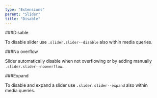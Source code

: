```yaml
---
type: "Extensions"
parent: "Slider"
title: "Disable"
---
```


###Disable

To disable slider use `.slider.slider--disable` also within media queries.

<demo>
  <demovanilla src="vanilla/demos/slider/disable">
  </demovanilla>
</demo>

###No overflow

Slider automatically disable when not overflowing or by adding manually `.slider.slider--nooverflow`.

<demo>
  <demovanilla src="vanilla/demos/slider/no-overflow">
  </demovanilla>
</demo>

###Expand

To disable and expand a slider use `.slider.slider--expand` also within media queries.

<demo>
  <demovanilla src="vanilla/demos/slider/expand">
  </demovanilla>
</demo>

